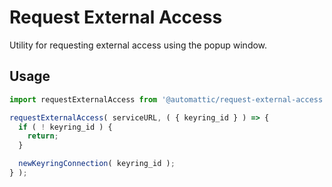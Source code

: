 Request External Access
=======================

Utility for requesting external access using the popup window.

## Usage

```js
import requestExternalAccess from '@automattic/request-external-access';

requestExternalAccess( serviceURL, ( { keyring_id } ) => {
  if ( ! keyring_id ) {
    return;
  }

  newKeyringConnection( keyring_id );
} );
```
